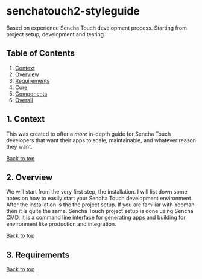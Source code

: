 # senchatouch2-styleguide

Based on experience Sencha Touch development process. Starting from project setup, development and testing.

## Table of Contents

1. [Context](#1-context)
2. [Overview](#2-overview)
3. [Requirements](#3-app)
4. [Core](#4-core)
5. [Components](#5-components)
6. [Overall](#overall)

## 1. Context

This was created to offer a *more* in-depth guide for Sencha Touch developers that want their apps to scale, maintainable, and whatever reason they want.

[Back to top](#table-of-contents)


## 2. Overview

We will start from the very first step, the installation. I will list down some notes on how to easily start your Sencha Touch development environment. After the installation is the the project setup. If you are familiar with Yeoman then it is quite the same. Sencha Touch project setup is done using Sencha CMD, it is a command line interface for generating apps and building for environment like production and integration.

[Back to top](#table-of-contents)


## 3. Requirements



[Back to top](#table-of-contents)